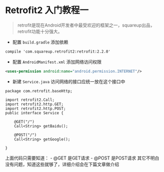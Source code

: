 # Retrofit2 入门教程一

>retrofit是现在Android开发者中最受欢迎的框架之一，squareup出品，retrofit功能十分强大。

- 配置 `build.gradle` 添加依赖 

```xml
compile 'com.squareup.retrofit2:retrofit:2.2.0'
```
- 配置 `AndroidManifest.xml` 添加网络访问权限

```xml
<uses-permission android:name="android.permission.INTERNET"/>
```

- 新建 `Service.java` 访问网络的接口应统一放在这个接口中

```
package com.retrofit.baseHttp;

import retrofit2.Call;
import retrofit2.http.GET;
import retrofit2.http.POST;
public interface Service {

    @GET("/")
    Call<String> getBaidu();
    
    @POST("/")
    Call<String> getGoogle();

}
```
上面代码只需要知道：
    - @GET 是GET请求
    - @POST 是POST请求
    其它不明白没有问题，知道这些就够了，详细介绍会在下篇文章做介绍
